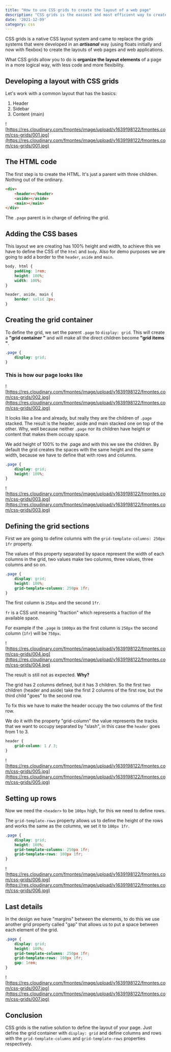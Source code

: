 ```yaml
---
title: "How to use CSS grids to create the layout of a web page"
description: "CSS grids is the easiest and most efficient way to create layouts for your web pages and applications. I explain you how to create a common layout easily."
date: '2021-12-09'
category: css
---
```



CSS grids is a native CSS layout system and came to replace the grids systems that were developed in an ***artisanal*** way (using floats initially and now with flexbox) to create the layouts of web pages and web applications.

What CSS grids allow you to do is **organize the layout elements** of a page in a more logical way, with less code and more flexibility.

## Developing a layout with CSS grids

Let's work with a common layout that has the basics:

1. Header
2. Sidebar
3. Content (main)

![https://res.cloudinary.com/fmontes/image/upload/v1639198122/fmontes.com/css-grids/001.jpg](https://res.cloudinary.com/fmontes/image/upload/v1639198122/fmontes.com/css-grids/001.jpg)

## The HTML code

The first step is to create the HTML. It's just a parent with three children. Nothing out of the ordinary.

```html
<div>
	<header></header>
	<aside></aside>
	<main></main>
</div>
```

The `.page` parent is in charge of defining the grid.

## Adding the CSS bases

This layout we are creating has 100% height and width, to achieve this we have to define the CSS of the `html` and `body`. Also for demo purposes we are going to add a border to the `header`, `aside` and `main`.

```css
body, html {
	padding: 1rem;
	height: 100%;
	width: 100%;
}

header, aside, main {
	border: solid 2px;
}
```

## Creating the grid container

To define the grid, we set the parent `.page` to `display: grid`. This will create a **"grid container "** and will make all the direct children become **"grid items "**.

```css
.page {
	display: grid;
}
```

### This is how our page looks like

![https://res.cloudinary.com/fmontes/image/upload/v1639198122/fmontes.com/css-grids/002.jpg](https://res.cloudinary.com/fmontes/image/upload/v1639198122/fmontes.com/css-grids/002.jpg)

It looks like a line and already, but really they are the children of `.page` stacked. The result is the header, aside and main stacked one on top of the other. Why, well because neither `.page` nor its children have height or content that makes them occupy space.

We add height of 100% to the .page and with this we see the children. By default the grid creates the spaces with the same height and the same width, because we have to define that with rows and columns.

```css
.page {
	display: grid;
	height: 100%;
}
```

![https://res.cloudinary.com/fmontes/image/upload/v1639198122/fmontes.com/css-grids/003.jpg](https://res.cloudinary.com/fmontes/image/upload/v1639198122/fmontes.com/css-grids/003.jpg)

## Defining the grid sections

First we are going to define columns with the `grid-template-columns: 250px 1fr` property.

The values of this property separated by space represent the width of each columns in the grid, two values make two columns, three values, three columns and so on.

```css
.page {
	display: grid;
	height: 100%;
	grid-template-columns: 250px 1fr;
}
```

The first column is `250px` and the second `1fr`.

`fr` is a CSS unit meaning "fraction" which represents a fraction of the available space.

For example if the `.page` is `1000px` as the first column is `250px` the second column (`1fr`) will be `750px`.

![https://res.cloudinary.com/fmontes/image/upload/v1639198122/fmontes.com/css-grids/004.jpg](https://res.cloudinary.com/fmontes/image/upload/v1639198122/fmontes.com/css-grids/004.jpg)

The result is still not as expected. **Why?**

The grid has 2 columns defined, but it has 3 children. So the first two children (header and aside) take the first 2 columns of the first row, but the third child "goes" to the second row.

To fix this we have to make the header occupy the two columns of the first row.

We do it with the property "grid-column" the value represents the tracks that we want to occupy separated by "slash", in this case the `header` goes from 1 to 3.

```css
header {
	grid-column: 1 / 3;
}
```

![https://res.cloudinary.com/fmontes/image/upload/v1639198122/fmontes.com/css-grids/005.jpg](https://res.cloudinary.com/fmontes/image/upload/v1639198122/fmontes.com/css-grids/005.jpg)

## Setting up rows

Now we need the `<header>` to be `100px` high, for this we need to define rows.

The `grid-template-rows` property allows us to define the height of the rows and works the same as the columns, we set it to `100px 1fr`.

```css
.page {
	display: grid;
	height: 100%;
	grid-template-columns: 250px 1fr;
	grid-template-rows: 100px 1fr;
}
```

![https://res.cloudinary.com/fmontes/image/upload/v1639198122/fmontes.com/css-grids/006.jpg](https://res.cloudinary.com/fmontes/image/upload/v1639198122/fmontes.com/css-grids/006.jpg)

## Last details

In the design we have "margins" between the elements, to do this we use another grid property called "gap" that allows us to put a space between each element of the grid.

```css
.page {
	display: grid;
	height: 100%;
	grid-template-columns: 250px 1fr;
	grid-template-rows: 100px 1fr;
	gap: 1rem;
}
```

![https://res.cloudinary.com/fmontes/image/upload/v1639198122/fmontes.com/css-grids/007.jpg](https://res.cloudinary.com/fmontes/image/upload/v1639198122/fmontes.com/css-grids/007.jpg)

## Conclusion

CSS grids is the native solution to define the layout of your page. Just define the grid container with `display: grid` and define columns and rows with the `grid-template-columns` and `grid-template-rows` properties respectively.